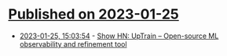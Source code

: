 # [Published on 2023-01-25](index.md)

* [2023-01-25, 15:03:54](https://news.ycombinator.com/item?id=34519052) - [Show HN: UpTrain – Open-source ML observability and refinement tool](https://github.com/uptrain-ai/uptrain)
